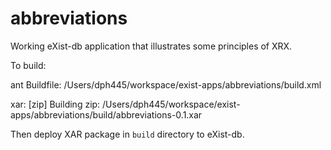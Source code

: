 # abbreviations

Working eXist-db application that illustrates some principles of XRX.

To build:

   ant
   Buildfile: /Users/dph445/workspace/exist-apps/abbreviations/build.xml

   xar:
	[zip] Building zip: /Users/dph445/workspace/exist-apps/abbreviations/build/abbreviations-0.1.xar

Then deploy XAR package in `build` directory to eXist-db.